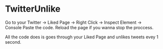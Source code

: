 # TwitterUnlike

Go to your Twitter -> Liked Page -> Right Click -> Inspect Element -> Console 
Paste the code. Reload the page if you wanna stop the proccess.

All the code does is goes through your Liked Page and unlikes tweets evey 1 second.
